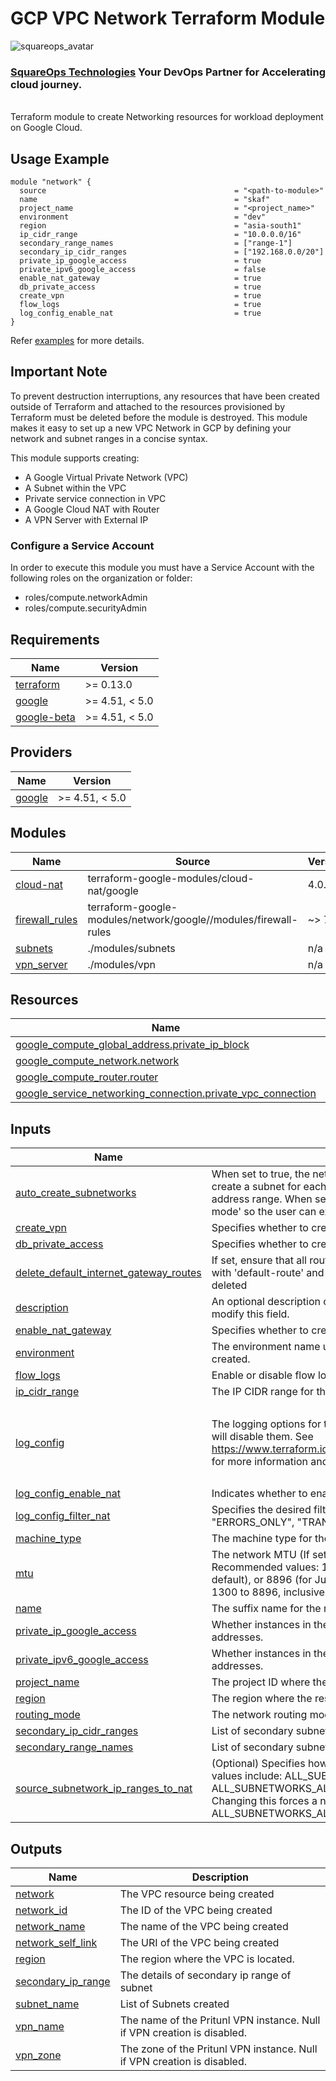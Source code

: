 # GCP VPC Network Terraform Module

![squareops_avatar]

[squareops_avatar]: https://squareops.com/wp-content/uploads/2022/12/squareops-logo.png

### [SquareOps Technologies](https://squareops.com/) Your DevOps Partner for Accelerating cloud journey.

<br>
Terraform module to create Networking resources for workload deployment on Google Cloud.

## Usage Example

```hcl
module "network" {
  source                                          = "<path-to-module>"
  name                                            = "skaf"
  project_name                                    = "<project_name>"
  environment                                     = "dev"
  region                                          = "asia-south1"
  ip_cidr_range                                   = "10.0.0.0/16"
  secondary_range_names                           = ["range-1"]
  secondary_ip_cidr_ranges                        = ["192.168.0.0/20"]
  private_ip_google_access                        = true
  private_ipv6_google_access                      = false
  enable_nat_gateway                              = true
  db_private_access                               = true
  create_vpn                                      = true
  flow_logs                                       = true
  log_config_enable_nat                           = true
}
```
Refer [examples]() for more details.

## Important Note
To prevent destruction interruptions, any resources that have been created outside of Terraform and attached to the resources provisioned by Terraform must be deleted before the module is destroyed.
This module makes it easy to set up a new VPC Network in GCP by defining your network and subnet ranges in a concise syntax.

This module supports creating:

- A Google Virtual Private Network (VPC)
- A Subnet within the VPC
- Private service connection in VPC
- A Google Cloud NAT with Router
- A VPN Server with External IP

### Configure a Service Account
In order to execute this module you must have a Service Account with the following roles on the organization or folder:

- roles/compute.networkAdmin
- roles/compute.securityAdmin

<!-- BEGINNING OF PRE-COMMIT-TERRAFORM DOCS HOOK -->
## Requirements

| Name | Version |
|------|---------|
| <a name="requirement_terraform"></a> [terraform](#requirement\_terraform) | >= 0.13.0 |
| <a name="requirement_google"></a> [google](#requirement\_google) | >= 4.51, < 5.0 |
| <a name="requirement_google-beta"></a> [google-beta](#requirement\_google-beta) | >= 4.51, < 5.0 |

## Providers

| Name | Version |
|------|---------|
| <a name="provider_google"></a> [google](#provider\_google) | >= 4.51, < 5.0 |

## Modules

| Name | Source | Version |
|------|--------|---------|
| <a name="module_cloud-nat"></a> [cloud-nat](#module\_cloud-nat) | terraform-google-modules/cloud-nat/google | 4.0.0 |
| <a name="module_firewall_rules"></a> [firewall\_rules](#module\_firewall\_rules) | terraform-google-modules/network/google//modules/firewall-rules | ~> 7.0 |
| <a name="module_subnets"></a> [subnets](#module\_subnets) | ./modules/subnets | n/a |
| <a name="module_vpn_server"></a> [vpn\_server](#module\_vpn\_server) | ./modules/vpn | n/a |

## Resources

| Name | Type |
|------|------|
| [google_compute_global_address.private_ip_block](https://registry.terraform.io/providers/hashicorp/google/latest/docs/resources/compute_global_address) | resource |
| [google_compute_network.network](https://registry.terraform.io/providers/hashicorp/google/latest/docs/resources/compute_network) | resource |
| [google_compute_router.router](https://registry.terraform.io/providers/hashicorp/google/latest/docs/resources/compute_router) | resource |
| [google_service_networking_connection.private_vpc_connection](https://registry.terraform.io/providers/hashicorp/google/latest/docs/resources/service_networking_connection) | resource |

## Inputs

| Name | Description | Type | Default | Required |
|------|-------------|------|---------|:--------:|
| <a name="input_auto_create_subnetworks"></a> [auto\_create\_subnetworks](#input\_auto\_create\_subnetworks) | When set to true, the network is created in 'auto subnet mode' and it will create a subnet for each region automatically across the 10.128.0.0/9 address range. When set to false, the network is created in 'custom subnet mode' so the user can explicitly connect subnetwork resources. | `bool` | `false` | no |
| <a name="input_create_vpn"></a> [create\_vpn](#input\_create\_vpn) | Specifies whether to create a VPN server. | `bool` | `false` | no |
| <a name="input_db_private_access"></a> [db\_private\_access](#input\_db\_private\_access) | Specifies whether to create a private VPC connection for the database. | `bool` | `false` | no |
| <a name="input_delete_default_internet_gateway_routes"></a> [delete\_default\_internet\_gateway\_routes](#input\_delete\_default\_internet\_gateway\_routes) | If set, ensure that all routes within the network specified whose names begin with 'default-route' and with a next hop of 'default-internet-gateway' are deleted | `bool` | `false` | no |
| <a name="input_description"></a> [description](#input\_description) | An optional description of this resource. The resource must be recreated to modify this field. | `string` | `""` | no |
| <a name="input_enable_nat_gateway"></a> [enable\_nat\_gateway](#input\_enable\_nat\_gateway) | Specifies whether to create a NAT gateway. | `bool` | `false` | no |
| <a name="input_environment"></a> [environment](#input\_environment) | The environment name used for tagging and prefixing resource names being created. | `string` | `"dev"` | no |
| <a name="input_flow_logs"></a> [flow\_logs](#input\_flow\_logs) | Enable or disable flow logging for subnet. | `bool` | `false` | no |
| <a name="input_ip_cidr_range"></a> [ip\_cidr\_range](#input\_ip\_cidr\_range) | The IP CIDR range for the subnet. | `string` | n/a | yes |
| <a name="input_log_config"></a> [log\_config](#input\_log\_config) | The logging options for the subnetwork flow logs. Setting this value to `null` will disable them. See https://www.terraform.io/docs/providers/google/r/compute_subnetwork.html for more information and examples. | <pre>object({<br>    aggregation_interval = string<br>    flow_sampling        = number<br>    metadata             = string<br>  })</pre> | <pre>{<br>  "aggregation_interval": "INTERVAL_10_MIN",<br>  "flow_sampling": 0.5,<br>  "metadata": "INCLUDE_ALL_METADATA"<br>}</pre> | no |
| <a name="input_log_config_enable_nat"></a> [log\_config\_enable\_nat](#input\_log\_config\_enable\_nat) | Indicates whether to enable exporting of logs for NAT. | `bool` | `false` | no |
| <a name="input_log_config_filter_nat"></a> [log\_config\_filter\_nat](#input\_log\_config\_filter\_nat) | Specifies the desired filtering of logs on this NAT. Valid values are: "ERRORS\_ONLY", "TRANSLATIONS\_ONLY", "ALL". | `string` | `"ALL"` | no |
| <a name="input_machine_type"></a> [machine\_type](#input\_machine\_type) | The machine type for the VPN server. | `string` | `"e2-medium"` | no |
| <a name="input_mtu"></a> [mtu](#input\_mtu) | The network MTU (If set to 0, meaning MTU is unset - defaults to '1460'). Recommended values: 1460 (default for historic reasons), 1500 (Internet default), or 8896 (for Jumbo packets). Allowed are all values in the range 1300 to 8896, inclusively. | `number` | `0` | no |
| <a name="input_name"></a> [name](#input\_name) | The suffix name for the resources being created. | `string` | `"skaf"` | no |
| <a name="input_private_ip_google_access"></a> [private\_ip\_google\_access](#input\_private\_ip\_google\_access) | Whether instances in the subnet can access Google services using private IP addresses. | `bool` | n/a | yes |
| <a name="input_private_ipv6_google_access"></a> [private\_ipv6\_google\_access](#input\_private\_ipv6\_google\_access) | Whether instances in the subnet can access Google services using IPv6 addresses. | `bool` | n/a | yes |
| <a name="input_project_name"></a> [project\_name](#input\_project\_name) | The project ID where the resources will be deployed. | `string` | `"fresh-sanctuary-389006"` | no |
| <a name="input_region"></a> [region](#input\_region) | The region where the resources will be deployed. | `string` | `"asia-south1"` | no |
| <a name="input_routing_mode"></a> [routing\_mode](#input\_routing\_mode) | The network routing mode (default 'GLOBAL') | `string` | `"GLOBAL"` | no |
| <a name="input_secondary_ip_cidr_ranges"></a> [secondary\_ip\_cidr\_ranges](#input\_secondary\_ip\_cidr\_ranges) | List of secondary subnet IP CIDR ranges. | `list(string)` | `[]` | no |
| <a name="input_secondary_range_names"></a> [secondary\_range\_names](#input\_secondary\_range\_names) | List of secondary subnet range names. | `list(string)` | `[]` | no |
| <a name="input_source_subnetwork_ip_ranges_to_nat"></a> [source\_subnetwork\_ip\_ranges\_to\_nat](#input\_source\_subnetwork\_ip\_ranges\_to\_nat) | (Optional) Specifies how NAT should be configured per Subnetwork. Valid values include: ALL\_SUBNETWORKS\_ALL\_IP\_RANGES, ALL\_SUBNETWORKS\_ALL\_PRIMARY\_IP\_RANGES, LIST\_OF\_SUBNETWORKS. Changing this forces a new NAT to be created. Defaults to ALL\_SUBNETWORKS\_ALL\_IP\_RANGES. | `string` | `"ALL_SUBNETWORKS_ALL_IP_RANGES"` | no |

## Outputs

| Name | Description |
|------|-------------|
| <a name="output_network"></a> [network](#output\_network) | The VPC resource being created |
| <a name="output_network_id"></a> [network\_id](#output\_network\_id) | The ID of the VPC being created |
| <a name="output_network_name"></a> [network\_name](#output\_network\_name) | The name of the VPC being created |
| <a name="output_network_self_link"></a> [network\_self\_link](#output\_network\_self\_link) | The URI of the VPC being created |
| <a name="output_region"></a> [region](#output\_region) | The region where the VPC is located. |
| <a name="output_secondary_ip_range"></a> [secondary\_ip\_range](#output\_secondary\_ip\_range) | The details of secondary ip range of subnet |
| <a name="output_subnet_name"></a> [subnet\_name](#output\_subnet\_name) | List of Subnets created |
| <a name="output_vpn_name"></a> [vpn\_name](#output\_vpn\_name) | The name of the Pritunl VPN instance. Null if VPN creation is disabled. |
| <a name="output_vpn_zone"></a> [vpn\_zone](#output\_vpn\_zone) | The zone of the Pritunl VPN instance. Null if VPN creation is disabled. |
<!-- END OF PRE-COMMIT-TERRAFORM DOCS HOOK -->
